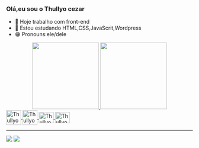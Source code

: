 ### Olá,eu sou o Thullyo cezar

- 🔭 Hoje trabalho com front-end
- 🌱 Estou estudando HTML,CSS,JavaScrit,Wordpress
- 😁 Pronouns:ele/dele

<div align="center">
  <a href="https://github.com/ThullyoCezar">
  <img height="180em" src="https://github-readme-stats.vercel.app/api?username=ThullyoCezar&show_icons=false&theme=dark&include_all_commits=true&count_private=true"/>
  <img height="180em" src="https://github-readme-stats.vercel.app/api/top-langs/?username=ThullyoCezar&layout=compact&langs_count=7&theme=dark"/>
</div>
  <div>
   <img align="center" alt="Thullyo-html"height="40" width="40"src="https://cdn.jsdelivr.net/gh/devicons/devicon/icons/html5/html5-original-wordmark.svg" />
   <img align="center" alt="Thullyo-css"height="40" width="40" src="https://cdn.jsdelivr.net/gh/devicons/devicon/icons/css3/css3-original-wordmark.svg" /> 
   <img align="center" alt="Thullyo-JavaScript"height="30" width="40" src="https://cdn.jsdelivr.net/gh/devicons/devicon/icons/javascript/javascript-original.svg"/>
   <img align="center" alt="Thullyo-Wordpress"height="30" width="40" src="https://cdn.jsdelivr.net/gh/devicons/devicon/icons/wordpress/wordpress-plain.svg"/>     
  </div>
    <hr>
  </div>
    <a href = "mailto:thullyocezar12@gmail.com"><img src="https://img.shields.io/badge/-Gmail-%23333?style=for-the-badge&logo=gmail&logoColor=white" target="_blank"></a>
  <a href="https://www.linkedin.com/in/thullyo-cezar-795302216/-45875016a" target="_blank"><img src="https://img.shields.io/badge/-LinkedIn-%230077B5?style=for-the-badge&logo=linkedin&logoColor=white" target="_blank"></a> 
  </div>
               

##

